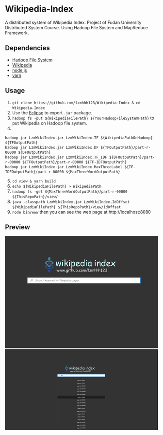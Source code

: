 # Wikipedia-Index
A distributed system of Wikipedia Index. Project of Fudan University Distributed System Course.
Using Hadoop File System and MapReduce Framework.

## Dependencies
- [Hadoop File System](http://hadoop.apache.org/)
- [Wikipedia](https://dumps.wikimedia.org/enwikisource/latest/)
- [node.js](https://nodejs.org/)
- [yarn](https://yarnpkg.com/)

## Usage
1. `git clone https://github.com/lzmhhh123/Wikipedia-Index & cd Wikipedia-Index`
2. Use the [Eclipse](https://www.eclipse.org/downloads/packages/eclipse-ide-java-ee-developers/neon3) to export `.jar` package.
3. `hadoop fs -put ${WikipediaFilePath} ${YourHadoopFileSystemPath}` to put Wikipedia on Hadoop file system.
4. 
```
hadoop jar LzmWikiIndex.jar LzmWikiIndex.TF ${WikipediaPathOnHadoop} ${TFOutputPath}
hadoop jar LzmWikiIndex.jar LzmWikiIndex.DF ${TFOutputPath}/part-r-00000 ${DFOutputPath}
hadoop jar LzmWikiIndex.jar LzmWikiIndex.TF_IDF ${DFOutputPath}/part-r-00000 ${TFOutputPath}/part-r-00000 ${TF-IDFOutputPath}
hadoop jar LzmWikiIndex.jar LzmWikiIndex.MaxThreeLabel ${TF-IDFOutputPath}/part-r-00000 ${MaxThreeWordOutputPath}
```
5. `cd view & yarn build`
6. `echo ${WikipediaFilePath} > WikipediaPath`
6. `hadoop fs -get ${MaxThreeWordOutputPath}/part-r-00000 ${ThisRepoPath}/view/`
7. `java -classpath LzmWikiIndex.jar LzmWikiIndex.IdOffset ${WikipediaFilePath} ${ThisRepoPath}/view/IdOffset`
8. `node bin/www` then you can see the web page at http://localhost:8080

## Preview
<img src="/preview.jpg" />
<img src="/preview2.jpg" />

